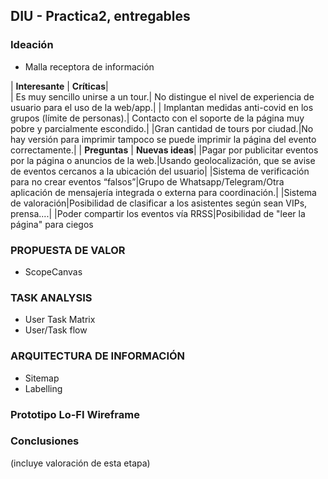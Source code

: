 ## DIU - Practica2, entregables

### Ideación 
* Malla receptora de información 

| **Interesante** | **Críticas**|     
| Es muy sencillo unirse a un tour.| No distingue el nivel de experiencia de usuario para el uso de la web/app.|
| Implantan medidas anti-covid en los grupos (límite de personas).| Contacto con el soporte de la página muy pobre y parcialmente escondido.|
|Gran cantidad de tours por ciudad.|No hay versión para imprimir tampoco se puede imprimir la página del evento correctamente.|
|  **Preguntas** | **Nuevas ideas**|
|Pagar por publicitar eventos por la página o anuncios de la web.|Usando geolocalización, que se avise de eventos cercanos a la ubicación del usuario|
|Sistema de verificación para no crear eventos “falsos”|Grupo de Whatsapp/Telegram/Otra aplicación de mensajería integrada o externa para coordinación.|
|Sistema de valoración|Posibilidad de clasificar a los asistentes según sean VIPs, prensa....|
|Poder compartir los eventos vía RRSS|Posibilidad de "leer la página" para ciegos


### PROPUESTA DE VALOR
* ScopeCanvas


### TASK ANALYSIS

* User Task Matrix 
* User/Task flow


### ARQUITECTURA DE INFORMACIÓN

* Sitemap 
* Labelling 


### Prototipo Lo-FI Wireframe 


### Conclusiones  
(incluye valoración de esta etapa)
